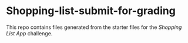 # Shopping-list-submit-for-grading

This repo contains files generated from the starter files for the *Shopping List App* challenge.
